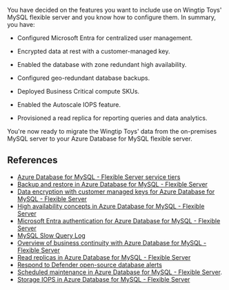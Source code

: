 You have decided on the features you want to include use on Wingtip Toys' MySQL flexible server and you know how to configure them. In summary, you have:
- Configured Microsoft Entra for centralized user management.

- Encrypted data at rest with a customer-managed key.

- Enabled the database with zone redundant high availability.

- Configured geo-redundant database backups.

- Deployed Business Critical compute SKUs.

- Enabled the Autoscale IOPS feature.

- Provisioned a read replica for reporting queries and data analytics.

You're now ready to migrate the Wingtip Toys' data from the on-premises MySQL server to your Azure Database for MySQL flexible server.

## References

- [Azure Database for MySQL - Flexible Server service tiers](/azure/mysql/flexible-server/concepts-service-tiers-storage)
- [Backup and restore in Azure Database for MySQL - Flexible Server](/azure/mysql/flexible-server/concepts-backup-restore)
- [Data encryption with customer managed keys for Azure Database for MySQL - Flexible Server](/azure/mysql/flexible-server/concepts-customer-managed-key)
- [High availability concepts in Azure Database for MySQL - Flexible Server](/azure/mysql/flexible-server/concepts-high-availability)
- [Microsoft Entra authentication for Azure Database for MySQL - Flexible Server](/azure/mysql/flexible-server/concepts-azure-ad-authentication)
- [MySQL Slow Query Log](https://dev.mysql.com/doc/refman/8.0/en/slow-query-log.html)
- [Overview of business continuity with Azure Database for MySQL - Flexible Server](/azure/mysql/flexible-server/concepts-business-continuity)
- [Read replicas in Azure Database for MySQL - Flexible Server](/azure/mysql/flexible-server/concepts-read-replicas)
- [Respond to Defender open-source database alerts](/azure/defender-for-cloud/defender-for-databases-usage)
- [Scheduled maintenance in Azure Database for MySQL - Flexible Server](/azure/mysql/flexible-server/concepts-maintenance#near-zero-downtime-maintenance-public-preview).
- [Storage IOPS in Azure Database for MySQL - Flexible Server](/azure/mysql/flexible-server/concepts-storage-iops)
